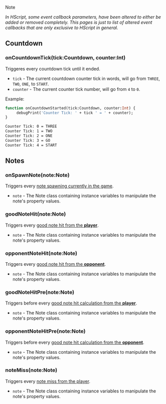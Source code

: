 > [!NOTE]
> _In HScript, some event callback parameters, have been altered to either be added or removed completely. This pages is just to list of altered event callbacks that are only exclusive to HScript in general._

## Countdown
### onCountdownTick(tick:Countdown, counter:Int)
Triggeres every countdown tick until it ended.

- `tick` - The current countdown counter tick in words, will go from `THREE`, `TWO`, `ONE`, to `START`.
- `counter` - The current counter tick number, will go from `4` to `0`.

Example:
```haxe
function onCountdownStarted(tick:Countdown, counter:Int) {
     debugPrint('Counter Tick: ' + tick ' = ' + counter);
}
```
```txt
Counter Tick: 0 = THREE
Counter Tick: 1 = TWO
Counter Tick: 2 = ONE
Counter Tick: 3 = GO
Counter Tick: 4 = START
```

## Notes
### onSpawnNote(note:Note)
Triggers every <ins>note spawning currently in the game</ins>.

- `note` - The Note class containing instance variables to manipulate the note's property values.

### goodNoteHit(note:Note)
Triggers every <ins>good note hit from the **player**</ins>.

- `note` - The Note class containing instance variables to manipulate the note's property values.

### opponentNoteHit(note:Note)
Triggers every <ins>good note hit from the **opponent**</ins>.

- `note` - The Note class containing instance variables to manipulate the note's property values.

### goodNoteHitPre(note:Note)
Triggers before every <ins>good note hit calculation from the **player**</ins>.

- `note` - The Note class containing instance variables to manipulate the note's property values.

### opponentNoteHitPre(note:Note)
Triggers before every <ins>good note hit calculation from the **opponent**</ins>.

- `note` - The Note class containing instance variables to manipulate the note's property values.

### noteMiss(note:Note)
Triggers every <ins>note miss from the player</ins>.

- `note` - The Note class containing instance variables to manipulate the note's property values.